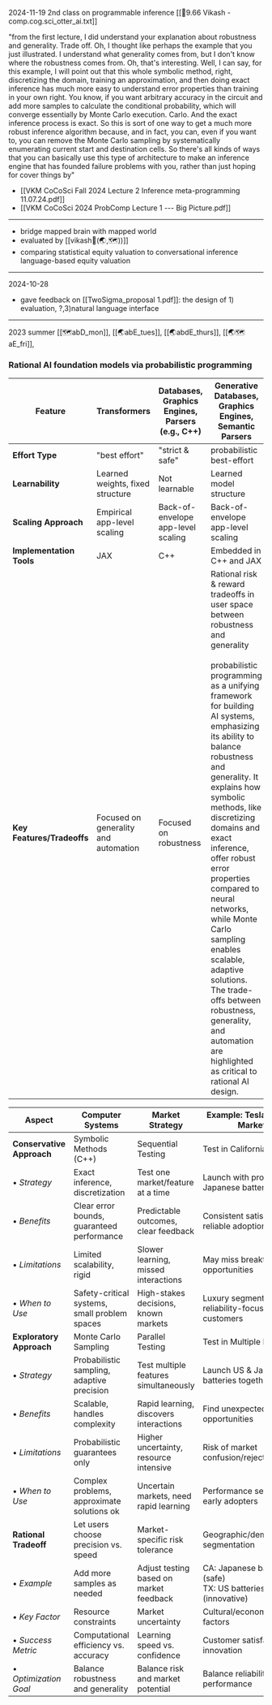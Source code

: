 


2024-11-19
2nd class on programmable inference [[🧠9.66 Vikash - comp.cog.sci_otter_ai.txt]]

"from the first lecture, I did understand your explanation about robustness and generality. Trade off. Oh, I thought like perhaps the example that you just illustrated. I understand what generality comes from, but I don't know where the robustness comes from. Oh, that's interesting. Well, I can say, for this example, I will point out that this whole symbolic method, right, discretizing the domain, training an approximation, and then doing exact inference has much more easy to understand error properties than training in your own right. You know, if you want arbitrary accuracy in the circuit and add more samples to calculate the conditional probability, which will converge essentially by Monte Carlo execution. Carlo. And the exact inference process is exact. So this is sort of one way to get a much more robust inference algorithm because, and in fact, you can, even if you want to, you can remove the Monte Carlo sampling by systematically enumerating current start and destination cells. So there's all kinds of ways that you can basically use this type of architecture to make an inference engine that has founded failure problems with you, rather than just hoping for cover things by"

- [[VKM CoCoSci Fall 2024 Lecture 2 Inference meta-programming 11.07.24.pdf]]
- [[VKM CoCoSci 2024 ProbComp Lecture 1 --- Big Picture.pdf]]

---
 - bridge mapped brain with mapped world
- evaluated by [[vikash🧠(🌏,🗺️))]]
- comparing statistical equity valuation to conversational inference language-based equity valuation

---

2024-10-28
- gave feedback on [[TwoSigma_proposal 1.pdf]]: the design of 1) evaluation, ?,3)natural language interface


---

2023 summer
[[🗺️abD_mon]], [[🌏abE_tues]], [[🌏abdE_thurs]], [[🌏🗺️aE_fri]], 
### Rational AI foundation models via probabilistic programming

| Feature                    | Transformers                         | Databases, Graphics Engines, Parsers (e.g., C++) | Generative Databases, Graphics Engines, Semantic Parsers                                                                                                                                                                                                                                                                                                                                                                                                                                                                                                           |
| -------------------------- | ------------------------------------ | ------------------------------------------------ | ------------------------------------------------------------------------------------------------------------------------------------------------------------------------------------------------------------------------------------------------------------------------------------------------------------------------------------------------------------------------------------------------------------------------------------------------------------------------------------------------------------------------------------------------------------------ |
| **Effort Type**            | "best effort"                        | "strict & safe"                                  | probabilistic best-effort                                                                                                                                                                                                                                                                                                                                                                                                                                                                                                                                          |
| **Learnability**           | Learned weights, fixed structure     | Not learnable                                    | Learned model structure                                                                                                                                                                                                                                                                                                                                                                                                                                                                                                                                            |
| **Scaling Approach**       | Empirical app-level scaling          | Back-of-envelope app-level scaling               | Back-of-envelope app-level scaling                                                                                                                                                                                                                                                                                                                                                                                                                                                                                                                                 |
| **Implementation Tools**   | JAX                                  | C++                                              | Embedded in C++ and JAX                                                                                                                                                                                                                                                                                                                                                                                                                                                                                                                                            |
| **Key Features/Tradeoffs** | Focused on generality and automation | Focused on robustness                            | Rational risk & reward tradeoffs in user space between robustness and generality<br><br>probabilistic programming as a unifying framework for building AI systems, emphasizing its ability to balance robustness and generality. It explains how symbolic methods, like discretizing domains and exact inference, offer robust error properties compared to neural networks, while Monte Carlo sampling enables scalable, adaptive solutions. The trade-offs between robustness, generality, and automation are highlighted as critical to rational AI design.<br> |



| Aspect                    | Computer Systems                              | Market Strategy                         | Example: Tesla Battery Market                                  |
| ------------------------- | --------------------------------------------- | --------------------------------------- | -------------------------------------------------------------- |
| **Conservative Approach** | Symbolic Methods (C++)                        | Sequential Testing                      | Test in California First                                       |
| • *Strategy*              | Exact inference, discretization               | Test one market/feature at a time       | Launch with proven Japanese batteries                          |
| • *Benefits*              | Clear error bounds, guaranteed performance    | Predictable outcomes, clear feedback    | Consistent satisfaction, reliable adoption                     |
| • *Limitations*           | Limited scalability, rigid                    | Slower learning, missed interactions    | May miss breakthrough opportunities                            |
| • *When to Use*           | Safety-critical systems, small problem spaces | High-stakes decisions, known markets    | Luxury segment, reliability-focused customers                  |
| **Exploratory Approach**  | Monte Carlo Sampling                          | Parallel Testing                        | Test in Multiple Markets                                       |
| • *Strategy*              | Probabilistic sampling, adaptive precision    | Test multiple features simultaneously   | Launch US & Japanese batteries together                        |
| • *Benefits*              | Scalable, handles complexity                  | Rapid learning, discovers interactions  | Find unexpected market opportunities                           |
| • *Limitations*           | Probabilistic guarantees only                 | Higher uncertainty, resource intensive  | Risk of market confusion/rejection                             |
| • *When to Use*           | Complex problems, approximate solutions ok    | Uncertain markets, need rapid learning  | Performance segments, early adopters                           |
| **Rational Tradeoff**     | Let users choose precision vs. speed          | Market-specific risk tolerance          | Geographic/demographic segmentation                            |
| • *Example*               | Add more samples as needed                    | Adjust testing based on market feedback | CA: Japanese batteries (safe)<br>TX: US batteries (innovative) |
| • *Key Factor*            | Resource constraints                          | Market uncertainty                      | Cultural/economic factors                                      |
| • *Success Metric*        | Computational efficiency vs. accuracy         | Learning speed vs. confidence           | Customer satisfaction vs. innovation                           |
| • *Optimization Goal*     | Balance robustness and generality             | Balance risk and market potential       | Balance reliability and performance                            |